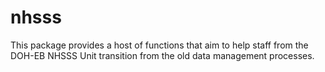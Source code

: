 # nhsss

This package provides a host of functions that aim to help staff from the DOH-EB NHSSS Unit transition from the old data management processes.